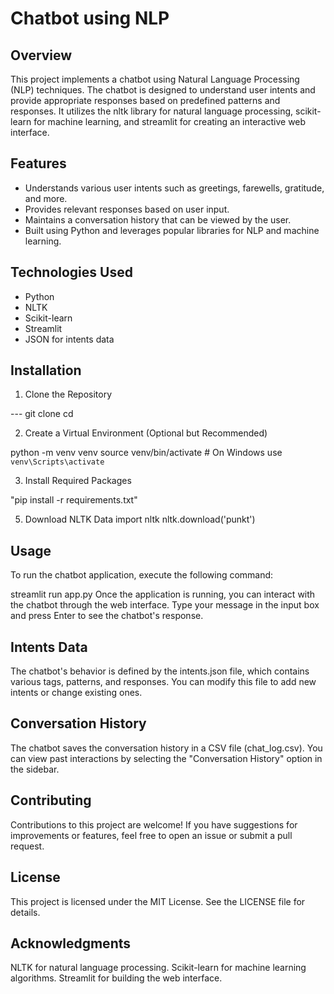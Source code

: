 
# Chatbot using NLP
## Overview
This project implements a chatbot using Natural Language Processing (NLP) techniques. The chatbot is designed to understand user intents and provide appropriate responses based on predefined patterns and responses. It utilizes the nltk library for natural language processing, scikit-learn for machine learning, and streamlit for creating an interactive web interface.

## Features
- Understands various user intents such as greetings, farewells, gratitude, and more.
- Provides relevant responses based on user input.
- Maintains a conversation history that can be viewed by the user.
- Built using Python and leverages popular libraries for NLP and machine learning.

## Technologies Used
- Python
- NLTK
- Scikit-learn
- Streamlit
- JSON for intents data

## Installation
1. Clone the Repository
   
--- git clone <repository-url>
cd <repository-directory>

2. Create a Virtual Environment (Optional but Recommended)
   
python -m venv venv
source venv/bin/activate  # On Windows use `venv\Scripts\activate`

3. Install Required Packages
   
"pip install -r requirements.txt"

5. Download NLTK Data
import nltk
nltk.download('punkt')

## Usage
To run the chatbot application, execute the following command:

streamlit run app.py
Once the application is running, you can interact with the chatbot through the web interface. Type your message in the input box and press Enter to see the chatbot's response.

## Intents Data
The chatbot's behavior is defined by the intents.json file, which contains various tags, patterns, and responses. You can modify this file to add new intents or change existing ones.

## Conversation History
The chatbot saves the conversation history in a CSV file (chat_log.csv). You can view past interactions by selecting the "Conversation History" option in the sidebar.

## Contributing
Contributions to this project are welcome! If you have suggestions for improvements or features, feel free to open an issue or submit a pull request.

## License
This project is licensed under the MIT License. See the LICENSE file for details.

## Acknowledgments
NLTK for natural language processing.
Scikit-learn for machine learning algorithms.
Streamlit for building the web interface.
